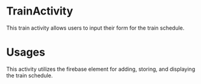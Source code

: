 # TrainActivity

This train activity allows users to input their form for the train schedule.

# Usages

This activity utilizes the firebase element for adding, storing, and displaying the train schedule.
